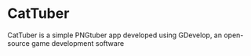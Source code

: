 # CatTuber

CatTuber is a simple PNGtuber app developed using GDevelop, 
an open-source game development software

